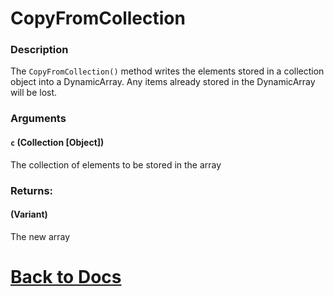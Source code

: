 # CopyFromCollection

### Description
The `CopyFromCollection()` method writes the elements stored in a collection object into a DynamicArray. Any items already stored in the DynamicArray will be lost.

### Arguments
#### `c` (Collection [Object]) 
The collection of elements to be stored in the array

### Returns:
#### (Variant) 
The new array

# [Back to Docs](https://senipah.github.io/VBA-DynamicArray/)